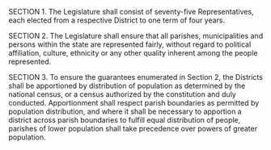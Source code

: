 SECTION 1. The Legislature shall consist of seventy-five Representatives, each elected from a respective District to one term of four years.

SECTION 2. The Legislature shall ensure that all parishes, municipalities and persons within the state are represented fairly, without regard to political affiliation, culture, ethnicity or any other quality inherent among the people represented.

SECTION 3. To ensure the guarantees enumerated in Section 2, the Districts shall be apportioned by distribution of population as determined by the national census, or a census authorized by the constitution and duly conducted. Apportionment shall respect parish boundaries as permitted by population distribution, and where it shall be necessary to apportion a district across parish boundaries to fulfill equal distribution of people, parishes of lower population shall take precedence over powers of greater population.
